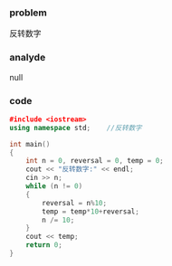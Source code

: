 ### problem

反转数字

### analyde

null

### code
```cpp
﻿#include <iostream>
using namespace std;    //反转数字

int main()
{
	int n = 0, reversal = 0, temp = 0;
	cout << "反转数字:" << endl;
	cin >> n;
	while (n != 0)
	{
		reversal = n%10;
		temp = temp*10+reversal;
		n /= 10;
	}
	cout << temp;
	return 0;
}
```

